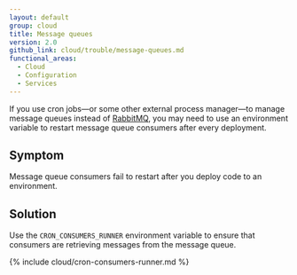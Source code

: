 ```yaml
---
layout: default
group: cloud
title: Message queues
version: 2.0
github_link: cloud/trouble/message-queues.md
functional_areas:
  - Cloud
  - Configuration
  - Services
---
```


If you use cron jobs—or some other external process manager—to manage message queues instead of [RabbitMQ]({{page.baseurl}}cloud/project/project-conf-files_services-rabbit.html), you may need to use an environment variable to restart message queue consumers after every deployment.

## Symptom
Message queue consumers fail to restart after you deploy code to an environment.

## Solution
<!-- Available for 2.2.x only. -->
Use the `CRON_CONSUMERS_RUNNER` environment variable to ensure that consumers are retrieving messages from the message queue.

{% include cloud/cron-consumers-runner.md %}
